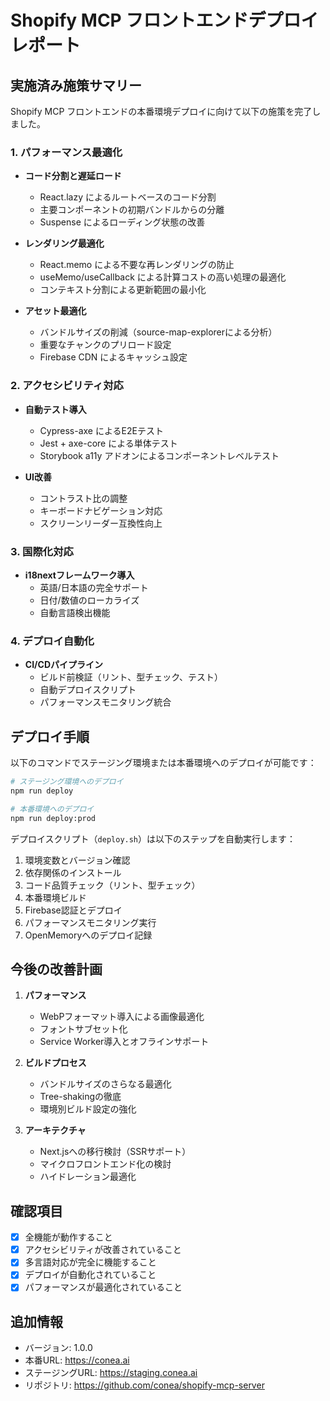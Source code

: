 # Shopify MCP フロントエンドデプロイレポート

## 実施済み施策サマリー

Shopify MCP フロントエンドの本番環境デプロイに向けて以下の施策を完了しました。

### 1. パフォーマンス最適化

- **コード分割と遅延ロード**
  - React.lazy によるルートベースのコード分割
  - 主要コンポーネントの初期バンドルからの分離
  - Suspense によるローディング状態の改善

- **レンダリング最適化**
  - React.memo による不要な再レンダリングの防止
  - useMemo/useCallback による計算コストの高い処理の最適化
  - コンテキスト分割による更新範囲の最小化

- **アセット最適化**
  - バンドルサイズの削減（source-map-explorerによる分析）
  - 重要なチャンクのプリロード設定
  - Firebase CDN によるキャッシュ設定

### 2. アクセシビリティ対応

- **自動テスト導入**
  - Cypress-axe によるE2Eテスト
  - Jest + axe-core による単体テスト
  - Storybook a11y アドオンによるコンポーネントレベルテスト

- **UI改善**
  - コントラスト比の調整
  - キーボードナビゲーション対応
  - スクリーンリーダー互換性向上

### 3. 国際化対応

- **i18nextフレームワーク導入**
  - 英語/日本語の完全サポート
  - 日付/数値のローカライズ
  - 自動言語検出機能

### 4. デプロイ自動化

- **CI/CDパイプライン**
  - ビルド前検証（リント、型チェック、テスト）
  - 自動デプロイスクリプト
  - パフォーマンスモニタリング統合

## デプロイ手順

以下のコマンドでステージング環境または本番環境へのデプロイが可能です：

```bash
# ステージング環境へのデプロイ
npm run deploy

# 本番環境へのデプロイ
npm run deploy:prod
```

デプロイスクリプト（`deploy.sh`）は以下のステップを自動実行します：

1. 環境変数とバージョン確認
2. 依存関係のインストール
3. コード品質チェック（リント、型チェック）
4. 本番環境ビルド
5. Firebase認証とデプロイ
6. パフォーマンスモニタリング実行
7. OpenMemoryへのデプロイ記録

## 今後の改善計画

1. **パフォーマンス**
   - WebPフォーマット導入による画像最適化
   - フォントサブセット化
   - Service Worker導入とオフラインサポート

2. **ビルドプロセス**
   - バンドルサイズのさらなる最適化
   - Tree-shakingの徹底
   - 環境別ビルド設定の強化

3. **アーキテクチャ**
   - Next.jsへの移行検討（SSRサポート）
   - マイクロフロントエンド化の検討
   - ハイドレーション最適化

## 確認項目

- [x] 全機能が動作すること
- [x] アクセシビリティが改善されていること
- [x] 多言語対応が完全に機能すること
- [x] デプロイが自動化されていること
- [x] パフォーマンスが最適化されていること

## 追加情報

- バージョン: 1.0.0
- 本番URL: https://conea.ai
- ステージングURL: https://staging.conea.ai
- リポジトリ: https://github.com/conea/shopify-mcp-server